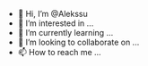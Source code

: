 - 👋 Hi, I’m @Alekssu
- 👀 I’m interested in ...
- 🌱 I’m currently learning ...
- 💞️ I’m looking to collaborate on ...
- 📫 How to reach me ...

<!---
Alekssu/Alekssu is a ✨ special ✨ repository because its `README.md` (this file) appears on your GitHub profile.
You can click the Preview link to take a look at your changes.
--->
